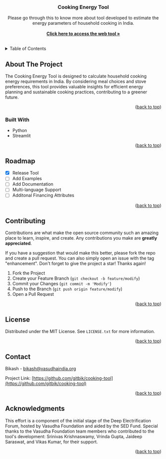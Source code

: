 <a name="readme-top"></a>

<!-- PROJECT LOGO -->
<br />
  <h3 align="center">Cooking Energy Tool</h3>

  <p align="center">
    Please go through this to know more about tool developed to estimate the energy parameters of household cooking in India.
    <br /><br />
    <a href="https://cooking-tool.streamlit.app" target="_blank"}><strong>Click here to access the web tool »</strong></a>
    <br />
    <br />
  </p>
</div>

<!-- TABLE OF CONTENTS -->
<details>
  <summary>Table of Contents</summary>
  <ol>
    <li>
      <a href="#about-the-project">About The Project</a>
      <ul> <li><a href="#built-with">Built With</a></li> </ul>
    </li>
    <li><a href="#usage">Usage</a></li>
    <li><a href="#roadmap">Roadmap</a></li>
    <li><a href="#contributing">Contributing</a></li>
    <li><a href="#license">License</a></li>
    <li><a href="#contact">Contact</a></li>
    <li><a href="#acknowledgments">Acknowledgments</a></li>
  </ol>
</details>


<!-- ABOUT THE PROJECT -->
## About The Project

The Cooking Energy Tool is designed to calculate household cooking energy requirements in India. By considering meal choices and stove preferences, this tool provides valuable insights for efficient energy planning and sustainable cooking practices, contributing to a greener future.

<p align="right">(<a href="#readme-top">back to top</a>)</p>


### Built With

* Python
* Streamlit

<p align="right">(<a href="#readme-top">back to top</a>)</p>

<!-- ROADMAP -->
## Roadmap

- [x] Release Tool
- [ ] Add Examples
- [ ] Add Documentation
- [ ] Multi-language Support
- [ ] Additonal Financing Attributes

<p align="right">(<a href="#readme-top">back to top</a>)</p>

<!-- CONTRIBUTING -->
## Contributing

Contributions are what make the open source community such an amazing place to learn, inspire, and create. Any contributions you make are **greatly appreciated**.

If you have a suggestion that would make this better, please fork the repo and create a pull request. You can also simply open an issue with the tag "enhancement".
Don't forget to give the project a star! Thanks again!

1. Fork the Project
2. Create your Feature Branch (`git checkout -b feature/modify`)
3. Commit your Changes (`git commit -m 'Modify'`)
4. Push to the Branch (`git push origin feature/modify`)
5. Open a Pull Request

<p align="right">(<a href="#readme-top">back to top</a>)</p>



<!-- LICENSE -->
## License

Distributed under the MIT License. See `LICENSE.txt` for more information.

<p align="right">(<a href="#readme-top">back to top</a>)</p>



<!-- CONTACT -->
## Contact

Bikash - bikash@vasudhaindia.org

Project Link: [https://github.com/gitbik/cooking-tool](https://github.com/gitbik/cooking-tool)

<p align="right">(<a href="#readme-top">back to top</a>)</p>



<!-- ACKNOWLEDGMENTS -->
## Acknowledgments

This effort is a component of the initial stage of the Deep Electrification Forum, hosted by Vasudha Foundation and aided by the SED Fund. Special thanks to the Vasudha Foundation team members who contributed to the tool's development: Srinivas Krishnaswamy, Vrinda Gupta, Jaideep Saraswat, and Vikas Kumar, for their support.

<p align="right">(<a href="#readme-top">back to top</a>)</p>


